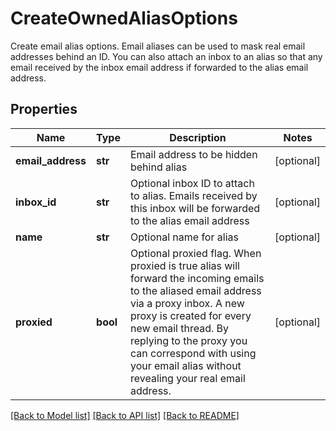 # CreateOwnedAliasOptions

Create email alias options. Email aliases can be used to mask real email addresses behind an ID. You can also attach an inbox to an alias so that any email received by the inbox email address if forwarded to the alias email address.
## Properties
Name | Type | Description | Notes
------------ | ------------- | ------------- | -------------
**email_address** | **str** | Email address to be hidden behind alias | [optional] 
**inbox_id** | **str** | Optional inbox ID to attach to alias. Emails received by this inbox will be forwarded to the alias email address | [optional] 
**name** | **str** | Optional name for alias | [optional] 
**proxied** | **bool** | Optional proxied flag. When proxied is true alias will forward the incoming emails to the aliased email address via a proxy inbox. A new proxy is created for every new email thread. By replying to the proxy you can correspond with using your email alias without revealing your real email address. | [optional] 

[[Back to Model list]](../README.md#documentation-for-models) [[Back to API list]](../README.md#documentation-for-api-endpoints) [[Back to README]](../README.md)


